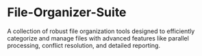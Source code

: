 # File-Organizer-Suite
A collection of robust file organization tools designed to efficiently categorize and manage files with advanced features like parallel processing, conflict resolution, and detailed reporting.
